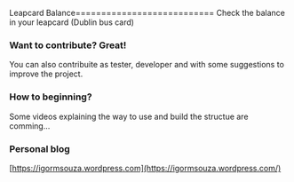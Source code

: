 Leapcard Balance===========================
Check the balance in your leapcard (Dublin bus card)
### Want to contribute? Great!
You can also contribuite as tester, developer and with some suggestions to improve the project.
### How to beginning?
Some videos explaining the way to use and build the structue are comming... 
### Personal blog
[https://igormsouza.wordpress.com](https://igormsouza.wordpress.com/)
